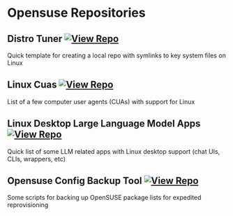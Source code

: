 # Opensuse Repositories

## Distro Tuner [![View Repo](https://img.shields.io/badge/view-repo-green)](https://github.com/danielrosehill/Distro-Tuner)
Quick template for creating a local repo with symlinks to key system files on Linux

## Linux Cuas [![View Repo](https://img.shields.io/badge/view-repo-green)](https://github.com/danielrosehill/Linux-CUAs)
List of a few computer user agents (CUAs) with support for Linux

## Linux Desktop Large Language Model Apps [![View Repo](https://img.shields.io/badge/view-repo-green)](https://github.com/danielrosehill/Linux-Desktop-LLM-Apps)
Quick list of  some LLM related apps with Linux desktop support (chat UIs, CLIs, wrappers, etc)

## Opensuse Config Backup Tool [![View Repo](https://img.shields.io/badge/view-repo-green)](https://github.com/danielrosehill/OpenSUSE-Config-Backup-Tool)
Some scripts for backing up OpenSUSE package lists for expedited reprovisioning


